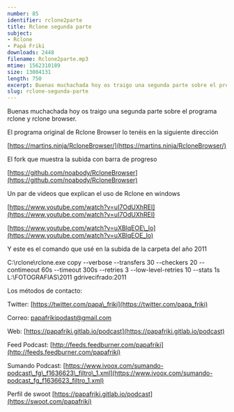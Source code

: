```yaml
---
number: 85
identifier: rclone2parte
title: Rclone segunda parte
subject:
- Rclone
- Papá Friki
downloads: 2448
filename: Rclone2parte.mp3
mtime: 1562310189
size: 13004131
length: 750
excerpt: Buenas muchachada hoy os traigo una segunda parte sobre el programa rclone y rclone browser.
slug: rclone-segunda-parte
---
```

Buenas muchachada hoy os traigo una segunda parte sobre el programa rclone y rclone browser.

El programa original de Rclone Browser lo tenéis en la siguiente dirección

[https://martins.ninja/RcloneBrowser/](https://martins.ninja/RcloneBrowser/)

El fork que muestra la subida con barra de progreso

[https://github.com/noabody/RcloneBrowser](https://github.com/noabody/RcloneBrowser)  

Un par de videos que explican el uso de Rclone en windows

[https://www.youtube.com/watch?v=uI7OdUXhREI](https://www.youtube.com/watch?v=uI7OdUXhREI)  

[https://www.youtube.com/watch?v=uXBlqEOE\_lo](https://www.youtube.com/watch?v=uXBlqEOE_lo)

Y este es el comando que usé en la subida de la carpeta del año 2011

C:\\rclone\\rclone.exe copy --verbose --transfers 30 --checkers 20 --contimeout 60s --timeout 300s --retries 3 --low-level-retries 10 --stats 1s L:\\FOTOGRAFIAS\\2011 gdrivecifrado:2011  

Los métodos de contacto:  

Twitter: [https://twitter.com/papa\_friki](https://twitter.com/papa_friki)

Correo: [papafrikipodast@gmail.com](https://archive.org/details/papafrikipodast@gmail.com)

Web: [https://papafriki.gitlab.io/podcast](https://papafriki.gitlab.io/podcast)

Feed Podcast: [http://feeds.feedburner.com/papafriki](http://feeds.feedburner.com/papafriki)

Sumando Podcast: [https://www.ivoox.com/sumando-podcast\_fg\_f1636623\_filtro\_1.xml](https://www.ivoox.com/sumando-podcast_fg_f1636623_filtro_1.xml)

Perfil de swoot [https://papafriki.gitlab.io/podcast](https://swoot.com/papafriki)
